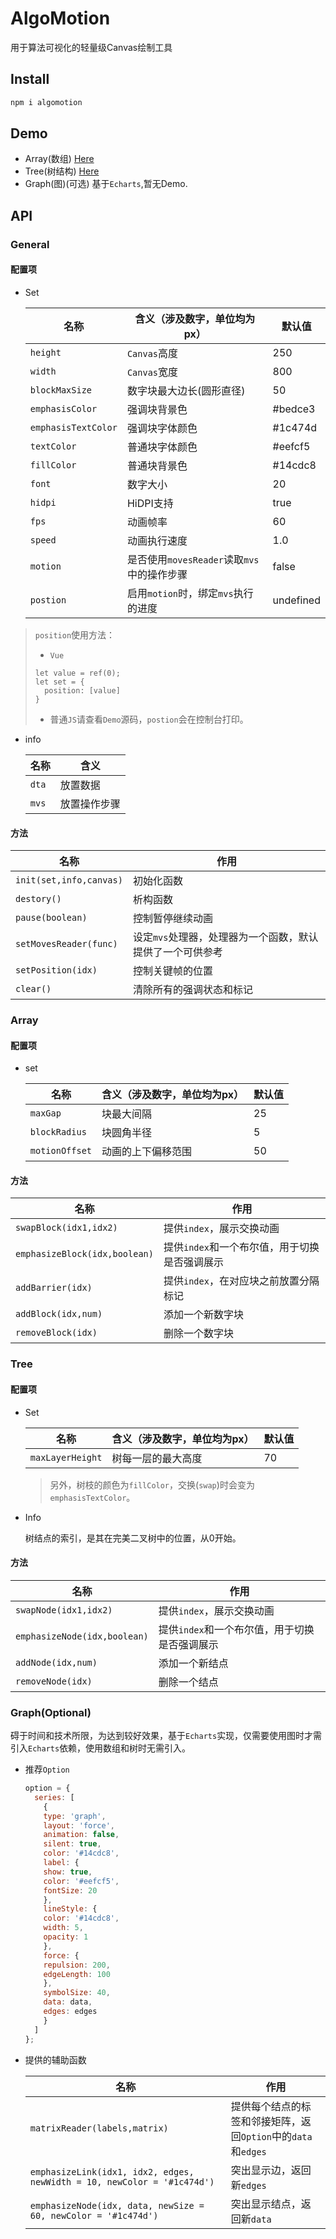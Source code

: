 # AlgoMotion

用于算法可视化的轻量级Canvas绘制工具

## Install

```bash
npm i algomotion
```

## Demo

* Array(数组) [Here](https://nicerwang.github.io/Algomotion/demo-array.html)
* Tree(树结构) [Here](https://nicerwang.github.io/Algomotion/demo-tree.html)
* Graph(图)(可选) 基于`Echarts`,暂无Demo.

## API

### General

#### 配置项

* Set

  | 名称                | 含义（涉及数字，单位均为px）               | 默认值    |
  | ------------------- | ------------------------------------------ | --------- |
  | `height`            | `Canvas`高度                               | 250       |
  | `width`             | `Canvas`宽度                               | 800       |
  | `blockMaxSize`      | 数字块最大边长(圆形直径)                   | 50        |
  | `emphasisColor`     | 强调块背景色                               | #bedce3   |
  | `emphasisTextColor` | 强调块字体颜色                             | #1c474d   |
  | `textColor`         | 普通块字体颜色                             | #eefcf5   |
  | `fillColor`         | 普通块背景色                               | #14cdc8   |
  | `font`              | 数字大小                                   | 20        |
  | `hidpi`             | HiDPI支持                                  | true      |
  | `fps`               | 动画帧率                                   | 60        |
  | `speed`             | 动画执行速度                               | 1.0       |
  | `motion`            | 是否使用`movesReader`读取`mvs`中的操作步骤 | false     |
  | `postion`           | 启用`motion`时，绑定`mvs`执行的进度        | undefined |

> `position`使用方法：
>
> * `Vue`
>
> ```vue
> let value = ref(0);
> let set = {
> 	position: [value]
> }
> ```
>
> * 普通`JS`请查看`Demo`源码，`postion`会在控制台打印。

* info

  | 名称  | 含义         |
  | ----- | ------------ |
  | `dta` | 放置数据     |
  | `mvs` | 放置操作步骤 |


#### 方法

| 名称                    | 作用                                                      |
| ----------------------- | --------------------------------------------------------- |
| `init(set,info,canvas)` | 初始化函数                                                |
| `destory()`             | 析构函数                                                  |
| `pause(boolean)`        | 控制暂停继续动画                                          |
| `setMovesReader(func)`  | 设定`mvs`处理器，处理器为一个函数，默认提供了一个可供参考 |
| `setPosition(idx)`      | 控制关键帧的位置                                          |
| `clear()`               | 清除所有的强调状态和标记                                  |

### Array

#### 配置项

* set

  | 名称           | 含义（涉及数字，单位均为px） | 默认值 |
  | -------------- | ---------------------------- | ------ |
  | `maxGap`       | 块最大间隔                   | 25     |
  | `blockRadius`  | 块圆角半径                   | 5      |
  | `motionOffset` | 动画的上下偏移范围           | 50     |
  

#### 方法

| 名称                          | 作用                                          |
| ----------------------------- | --------------------------------------------- |
| `swapBlock(idx1,idx2)`        | 提供`index`，展示交换动画                     |
| `emphasizeBlock(idx,boolean)` | 提供`index`和一个布尔值，用于切换是否强调展示 |
| `addBarrier(idx)`             | 提供`index`，在对应块之前放置分隔标记         |
| `addBlock(idx,num)`           | 添加一个新数字块                              |
| `removeBlock(idx)`            | 删除一个数字块                                |

### Tree

#### 配置项

* Set

  | 名称             | 含义（涉及数字，单位均为px） | 默认值 |
  | ---------------- | ---------------------------- | ------ |
  | `maxLayerHeight` | 树每一层的最大高度           | 70     |

  > 另外，树枝的颜色为`fillColor`，交换(`swap`)时会变为`emphasisTextColor`。

* Info

  树结点的索引，是其在完美二叉树中的位置，从0开始。

#### 方法

| 名称                         | 作用                                          |
| ---------------------------- | --------------------------------------------- |
| `swapNode(idx1,idx2)`        | 提供`index`，展示交换动画                     |
| `emphasizeNode(idx,boolean)` | 提供`index`和一个布尔值，用于切换是否强调展示 |
| `addNode(idx,num)`           | 添加一个新结点                                |
| `removeNode(idx)`            | 删除一个结点                                  |

### Graph(Optional)

碍于时间和技术所限，为达到较好效果，基于`Echarts`实现，仅需要使用图时才需引入`Echarts`依赖，使用数组和树时无需引入。

* 推荐`Option`

  ```javascript
  option = {
    series: [
      {
      type: 'graph',
      layout: 'force',
      animation: false,
      silent: true,
      color: '#14cdc8',
      label: {
      show: true,
      color: '#eefcf5',
      fontSize: 20
      },
      lineStyle: {
      color: '#14cdc8',
      width: 5,
      opacity: 1
      },
      force: {
      repulsion: 200,
      edgeLength: 100
      },
      symbolSize: 40,
      data: data,
      edges: edges
      }
    ]
  };
  ```

* 提供的辅助函数

  | 名称                                                         | 作用                                                         |
  | ------------------------------------------------------------ | ------------------------------------------------------------ |
  | `matrixReader(labels,matrix)`                                | 提供每个结点的标签和邻接矩阵，返回`Option`中的`data`和`edges` |
  | `emphasizeLink(idx1, idx2, edges, newWidth = 10, newColor = '#1c474d') ` | 突出显示边，返回新`edges`                                    |
  | `emphasizeNode(idx, data, newSize = 60, newColor = '#1c474d') ` | 突出显示结点，返回新`data`                                   |

  

